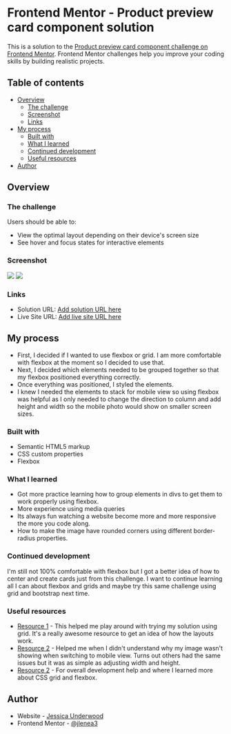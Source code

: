 # Frontend Mentor - Product preview card component solution

This is a solution to the [Product preview card component challenge on Frontend Mentor](https://www.frontendmentor.io/challenges/product-preview-card-component-GO7UmttRfa). Frontend Mentor challenges help you improve your coding skills by building realistic projects. 

## Table of contents

- [Overview](#overview)
  - [The challenge](#the-challenge)
  - [Screenshot](#screenshot)
  - [Links](#links)
- [My process](#my-process)
  - [Built with](#built-with)
  - [What I learned](#what-i-learned)
  - [Continued development](#continued-development)
  - [Useful resources](#useful-resources)
- [Author](#author)


## Overview

### The challenge

Users should be able to:

- View the optimal layout depending on their device's screen size
- See hover and focus states for interactive elements

### Screenshot

![](images/Screen%20Shot%202022-11-09%20at%204.35.41%20PM.png)
![](images/Screen%20Shot%202022-11-09%20at%204.35.56%20PM.png)



### Links

- Solution URL: [Add solution URL here](https://github.com/Jlenea3/productcardsolution.github.io)
- Live Site URL: [Add live site URL here](https://productcardsolution.netlify.app/)

## My process
- First, I decided if I wanted to use flexbox or grid. I am more comfortable with flexbox at the moment so I decided to use that.
- Next, I decided which elements needed to be grouped together so that my flexbox positioned everything correctly.
- Once everything was positioned, I styled the elements.
- I knew I needed the elements to stack for mobile view so using flexbox was helpful as I only needed to change the direction to column and add height and width so the mobile photo would show on smaller screen sizes.

### Built with

- Semantic HTML5 markup
- CSS custom properties
- Flexbox


### What I learned
- Got more practice learning how to group elements in divs to get them to work properly using flexbox.
- More experience using media queries
- Its always fun watching a website become more and more responsive the more you code along.
- How to make the image have rounded corners using different border-radius properties.

### Continued development

I'm still not 100% comfortable with flexbox but I got a better idea of how to center and create cards just from this challenge. I want to continue learning all I can about flexbox and grids and maybe try this same challenge using grid and bootstrap next time.

### Useful resources

- [Resource 1](https://grid.malven.co/) - This helped me play around with trying my solution using grid. It's a really awesome resource to get an idea of how the layouts work.
- [Resource 2](https://www.stackoverflow.com) - Helped me when I didn't understand why my image wasn't showing when switching to mobile view. Turns out others had the same issues but it was as simple as adjusting width and height.
- [Resource 2](https://www.zerotomastery.io) - For overall development help and where I learned more about CSS grid and flexbox.


## Author

- Website - [Jessica Underwood](https://www.your-site.com)
- Frontend Mentor - [@jlenea3](https://www.frontendmentor.io/profile/jlenea3)

